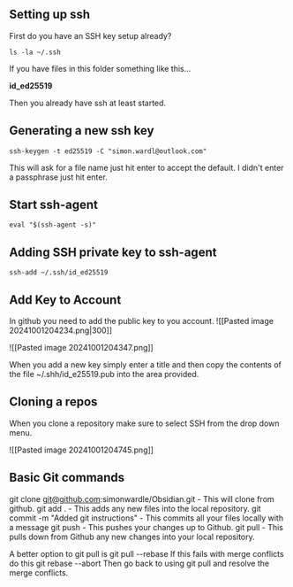 ## Setting up ssh

First do you have an SSH key setup already?
```
ls -la ~/.ssh
```
If you have files in this folder something like this...

**id_ed25519**

Then you already have ssh at least started.

## Generating a new ssh key

```
ssh-keygen -t ed25519 -C "simon.wardl@outlook.com"
```

This will ask for a file name just hit enter to accept the default.  I didn't enter a passphrase just hit enter.

## Start ssh-agent

```
eval "$(ssh-agent -s)"
```

## Adding SSH private key to ssh-agent

```
ssh-add ~/.ssh/id_ed25519
```

## Add Key to Account

In github you need to add the public key to you account.
![[Pasted image 20241001204234.png|300]]

![[Pasted image 20241001204347.png]]

When you add a new key simply enter a title and then copy the contents of the file ~/.shh/id_e25519.pub into the area provided.

## Cloning a repos

When you clone a repository make sure to select SSH from the drop down menu.

![[Pasted image 20241001204745.png]]

## Basic Git commands

git clone git@github.com:simonwardle/Obsidian.git  - This will clone from github.
git add .   - This adds any new files into the local repository.
git commit -m "Added git instructions"    - This commits all your files locally with a message
git push  - This pushes your changes up to Github.
git pull  - This pulls down from Github any new changes into your local repository.

A better option to git pull is 
	git pull --rebase 
	If this fails with merge conflicts do this 
	git rebase --abort 
	Then go back to using git pull and resolve the merge conflicts. 

